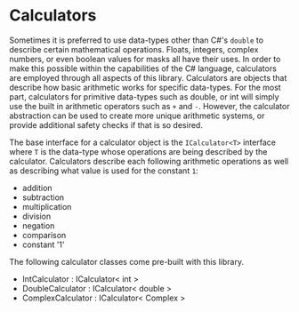 # Calculators

Sometimes it is preferred to use data-types other than C#'s `double` to describe certain mathematical operations. Floats, integers, complex numbers, or even boolean values for masks all have their uses. In order to make this possible within the capabilities of the C# language, calculators are employed through all aspects of this library. Calculators are objects that describe how basic arithmetic works for specific data-types. For the most part, calculators for primitive data-types such as double, or int will simply use the built in arithmetic operators such as `+` and `-`. However, the calculator abstraction can be used to create more unique arithmetic systems, or provide additional safety checks if that is so desired.

The base interface for a calculator object is the `ICalculator<T>` interface where `T` is the data-type whose operations are being described by the calculator. Calculators describe each following arithmetic operations as well as describing what value is used for the constant `1`:

- addition
- subtraction
- multiplication
- division
- negation
- comparison
- constant '1'

The following calculator classes come pre-built with this library.

- IntCalculator : ICalculator< int >
- DoubleCalculator : ICalculator< double >
- ComplexCalculator : ICalculator< Complex >



